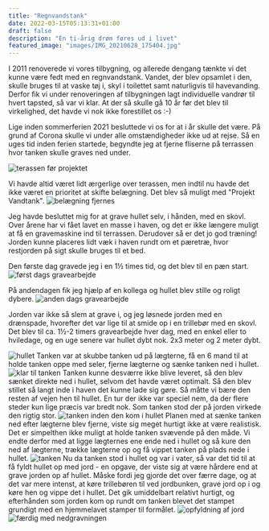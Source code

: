 ```yaml
---
title: "Regnvandstank"
date: 2022-03-15T05:13:31+01:00
draft: false
description: "En ti-årig drøm føres ud i livet"
featured_image: "images/IMG_20210628_175404.jpg"
---
```


I 2011 renoverede vi vores tilbygning, og allerede dengang tænkte vi det kunne være fedt med en regnvandstank. 
Vandet, der blev opsamlet i den, skulle bruges til at vaske tøj i, skyl i toilettet samt naturligvis til havevanding. 
Derfor fik vi under renoveringen af tilbygningen lagt individuelle vandrør til hvert tapsted, så var vi klar.
At der så skulle gå 10 år før det blev til virkelighed, det havde vi nok ikke forestillet os :-)

Lige inden sommerferien 2021 besluttede vi os for at i år skulle det være. På grund af Corona skulle vi under alle omstændigheder ikke ud at rejse.
Så en uges tid inden ferien startede, begyndte jeg at fjerne fliserne på terrassen hvor tanken skulle graves ned under.

![terassen før projektet](/images/IMG_20210615_145238.jpg)

Vi havde altid været lidt ærgerlige over terassen, men indtil nu havde det ikke været en prioritet at skifte belægning.
Det blev så muligt med "Projekt Vandtank".
![belægning fjernes](/images/IMG_20210615_185322.jpg)

Jeg havde besluttet mig for at grave hullet selv, i hånden, med en skovl. Over årene har vi fået lavet en masse i haven, og det er ikke længere muligt at få en
gravemaskine ind til terrassen. Derudover så er det jo god træning! Jorden kunne placeres lidt væk i haven rundt om et pæretræ, hvor restjorden på sigt skulle bruges til et bed.

Den første dag gravede jeg i en 1½ times tid, og det blev til en pæn start. 
![først dags gravearbejde](/images/IMG_20210616_193846.jpg)

På andendagen fik jeg hjælp af en kollega og hullet blev stille og roligt dybere. 
![anden dags gravearbejde](/images/IMG_20210617_125855.jpg)

Jorden var ikke så slem at grave i, og jeg løsnede jorden med en drænspade, hvorefter det var lige til at smide op i en trillebør med en skovl.
Det blev til ca. 1½-2 timers gravearbejde hver dag, med en enkel eller to hviledage, og en uge senere var hullet dybt nok.
2x3 meter og 2 meter dybt.

![hullet](/images/IMG_20210623_181123.jpg)
Tanken var at skubbe tanken ud på lægterne, få en 6 mand til at holde tanken oppe med seler, fjerne lægterne og sænke tanken ned i hullet.
![klar til tanken](/images/IMG_20210628_154915.jpg)
Tanken kunne desværre ikke blive leveret, så den blev sænket direkte ned i hullet, selvom det havde været optimalt. Så den blev stillet så langt inde i haven det kunne lade sig gøre.
Så måtte vi bære den resten af vejen hen til hullet. En tur der ikke var speciel nem, da der flere steder kun lige præcis var bredt nok.
Som tanken stod der på jorden virkede den rigtig stor. 
![tanken inden den kom i hullet](/images/IMG_20210628_111429.jpg)
Planen med at sænke tanken ned efter lægterne blev fjerne, viste sig meget hurtigt ikke at være realistisk. Det er simpelthen ikke muligt at holde tanken svævende på den måde.
Vi endte derfor med at ligge lægternes ene ende ned i hullet og så kure den ned af lægterne, trække lægterne op og få vippet tanken på plads nede i hullet. 
![tanken](/images/IMG_20210628_175404.jpg)
Nu da tanken stod i hullet og var i vater, så var det tid til at få fyldt hullet op med jord - en opgave, der viste sig at være hårdere end at grave jorden op af hullet. 
Måske fordi jeg gjorde det over færre dage, og at det var mere intenst, at køre trillebøren til ved jordbunken, grave jord op i og køre hen og vippe det i hullet.
Det gik umiddelbart relativt hurtigt, og efterhånden som jorden kom op rundt om tanken blevet det stampet grundigt med en hjemmelavet stamper til formålet.
![opfyldning af jord](/images/IMG_20210629_190804.jpg)
![færdig med nedgravningen](/images/signal-2021-07-04-085851__01.jpg)

